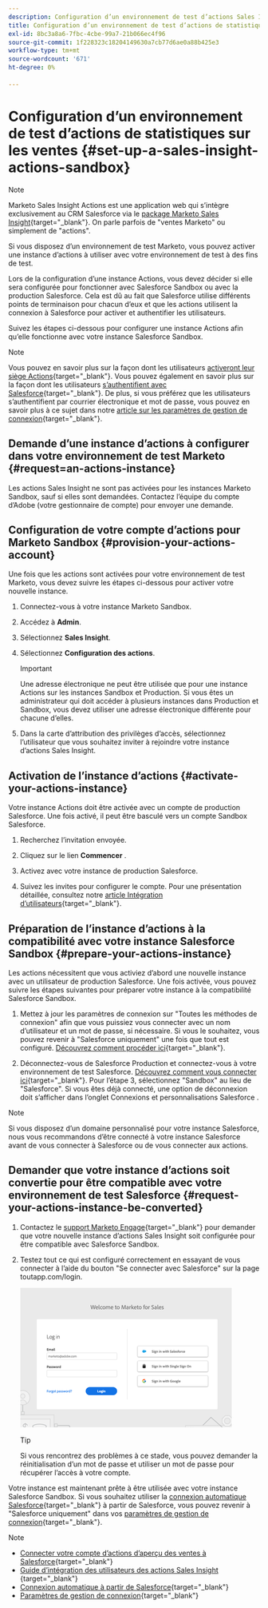 ```yaml
---
description: Configuration d’un environnement de test d’actions Sales Insight - Documents Marketo - Documentation du produit
title: Configuration d’un environnement de test d’actions de statistiques sur les ventes
exl-id: 8bc3a8a6-7fbc-4cbe-99a7-21b066ec4f96
source-git-commit: 1f228323c18204149630a7cb77d6ae0a88b425e3
workflow-type: tm+mt
source-wordcount: '671'
ht-degree: 0%

---
```


# Configuration d’un environnement de test d’actions de statistiques sur les ventes {#set-up-a-sales-insight-actions-sandbox}

>[!NOTE]
>
>Marketo Sales Insight Actions est une application web qui s’intègre exclusivement au CRM Salesforce via le [ package Marketo Sales Insight](/help/marketo/product-docs/marketo-sales-insight/msi-for-salesforce/installation/install-marketo-sales-insight-package-in-salesforce-appexchange.md){target="_blank"}. On parle parfois de &quot;ventes Marketo&quot; ou simplement de &quot;actions&quot;.

Si vous disposez d’un environnement de test Marketo, vous pouvez activer une instance d’actions à utiliser avec votre environnement de test à des fins de test.

Lors de la configuration d’une instance Actions, vous devez décider si elle sera configurée pour fonctionner avec Salesforce Sandbox ou avec la production Salesforce. Cela est dû au fait que Salesforce utilise différents points de terminaison pour chacun d’eux et que les actions utilisent la connexion à Salesforce pour activer et authentifier les utilisateurs.

Suivez les étapes ci-dessous pour configurer une instance Actions afin qu’elle fonctionne avec votre instance Salesforce Sandbox.

>[!NOTE]
>
>Vous pouvez en savoir plus sur la façon dont les utilisateurs [activeront leur siège Actions](/help/marketo/product-docs/marketo-sales-insight/actions/getting-started/sales-insight-actions-user-onboarding-checklist.md){target="_blank"}. Vous pouvez également en savoir plus sur la façon dont les utilisateurs [s’authentifient avec Salesforce](/help/marketo/product-docs/marketo-sales-insight/actions/admin/auto-login-from-salesforce.md){target="_blank"}. De plus, si vous préférez que les utilisateurs s’authentifient par courrier électronique et mot de passe, vous pouvez en savoir plus à ce sujet dans notre [article sur les paramètres de gestion de connexion](/help/marketo/product-docs/marketo-sales-insight/actions/admin/login-management-settings.md){target="_blank"}.

## Demande d’une instance d’actions à configurer dans votre environnement de test Marketo {#request=an-actions-instance}

Les actions Sales Insight ne sont pas activées pour les instances Marketo Sandbox, sauf si elles sont demandées. Contactez l’équipe du compte d’Adobe (votre gestionnaire de compte) pour envoyer une demande.

## Configuration de votre compte d’actions pour Marketo Sandbox {#provision-your-actions-account}

Une fois que les actions sont activées pour votre environnement de test Marketo, vous devez suivre les étapes ci-dessous pour activer votre nouvelle instance.

1. Connectez-vous à votre instance Marketo Sandbox.

1. Accédez à **Admin**.

1. Sélectionnez **Sales Insight**.

1. Sélectionnez **Configuration des actions**.

   >[!IMPORTANT]
   >
   >Une adresse électronique ne peut être utilisée que pour une instance Actions sur les instances Sandbox et Production. Si vous êtes un administrateur qui doit accéder à plusieurs instances dans Production et Sandbox, vous devez utiliser une adresse électronique différente pour chacune d’elles.

1. Dans la carte d’attribution des privilèges d’accès, sélectionnez l’utilisateur que vous souhaitez inviter à rejoindre votre instance d’actions Sales Insight.

## Activation de l’instance d’actions {#activate-your-actions-instance}

Votre instance Actions doit être activée avec un compte de production Salesforce. Une fois activé, il peut être basculé vers un compte Sandbox Salesforce.

1. Recherchez l’invitation envoyée.

1. Cliquez sur le lien **Commencer** .

1. Activez avec votre instance de production Salesforce.

1. Suivez les invites pour configurer le compte. Pour une présentation détaillée, consultez notre [article Intégration d’utilisateurs](/help/marketo/product-docs/marketo-sales-insight/actions/getting-started/sales-insight-actions-user-onboarding-guide.md){target="_blank"}.

## Préparation de l’instance d’actions à la compatibilité avec votre instance Salesforce Sandbox {#prepare-your-actions-instance}

Les actions nécessitent que vous activiez d’abord une nouvelle instance avec un utilisateur de production Salesforce. Une fois activée, vous pouvez suivre les étapes suivantes pour préparer votre instance à la compatibilité Salesforce Sandbox.

1. Mettez à jour les paramètres de connexion sur &quot;Toutes les méthodes de connexion&quot; afin que vous puissiez vous connecter avec un nom d’utilisateur et un mot de passe, si nécessaire. Si vous le souhaitez, vous pouvez revenir à &quot;Salesforce uniquement&quot; une fois que tout est configuré. [Découvrez comment procéder ici](/help/marketo/product-docs/marketo-sales-insight/actions/admin/login-management-settings.md){target="_blank"}.

1. Déconnectez-vous de Salesforce Production et connectez-vous à votre environnement de test Salesforce. [Découvrez comment vous connecter ici](/help/marketo/product-docs/marketo-sales-insight/actions/crm/salesforce-integration/connect-your-sales-insight-actions-account-to-salesforce.md){target="_blank"}. Pour l’étape 3, sélectionnez &quot;Sandbox&quot; au lieu de &quot;Salesforce&quot;. Si vous êtes déjà connecté, une option de déconnexion doit s’afficher dans l’onglet Connexions et personnalisations Salesforce .

>[!NOTE]
>
>Si vous disposez d’un domaine personnalisé pour votre instance Salesforce, nous vous recommandons d’être connecté à votre instance Salesforce avant de vous connecter à Salesforce ou de vous connecter aux actions.

## Demander que votre instance d’actions soit convertie pour être compatible avec votre environnement de test Salesforce {#request-your-actions-instance-be-converted}

1. Contactez le [support Marketo Engage](https://nation.marketo.com/t5/support/ct-p/Support){target="_blank"} pour demander que votre nouvelle instance d’actions Sales Insight soit configurée pour être compatible avec Salesforce Sandbox.

1. Testez tout ce qui est configuré correctement en essayant de vous connecter à l’aide du bouton &quot;Se connecter avec Salesforce&quot; sur la page toutapp.com/login.

   ![](assets/set-up-a-sales-insight-actions-sandbox-1.png)

   >[!TIP]
   >
   >Si vous rencontrez des problèmes à ce stade, vous pouvez demander la réinitialisation d’un mot de passe et utiliser un mot de passe pour récupérer l’accès à votre compte.

Votre instance est maintenant prête à être utilisée avec votre instance Salesforce Sandbox. Si vous souhaitez utiliser la [connexion automatique Salesforce](/help/marketo/product-docs/marketo-sales-insight/actions/admin/auto-login-from-salesforce.md){target="_blank"} à partir de Salesforce, vous pouvez revenir à &quot;Salesforce uniquement&quot; dans vos [paramètres de gestion de connexion](/help/marketo/product-docs/marketo-sales-insight/actions/admin/login-management-settings.md){target="_blank"}.

>[!NOTE]
>
>* [Connecter votre compte d’actions d’aperçu des ventes à Salesforce](/help/marketo/product-docs/marketo-sales-insight/actions/crm/salesforce-integration/connect-your-sales-insight-actions-account-to-salesforce.md){target="_blank"}
>* [ Guide d’intégration des utilisateurs des actions Sales Insight ](/help/marketo/product-docs/marketo-sales-insight/actions/getting-started/sales-insight-actions-user-onboarding-guide.md){target="_blank"}
>* [Connexion automatique à partir de Salesforce](/help/marketo/product-docs/marketo-sales-insight/actions/admin/auto-login-from-salesforce.md){target="_blank"}
>* [Paramètres de gestion de connexion](/help/marketo/product-docs/marketo-sales-insight/actions/admin/login-management-settings.md){target="_blank"}
